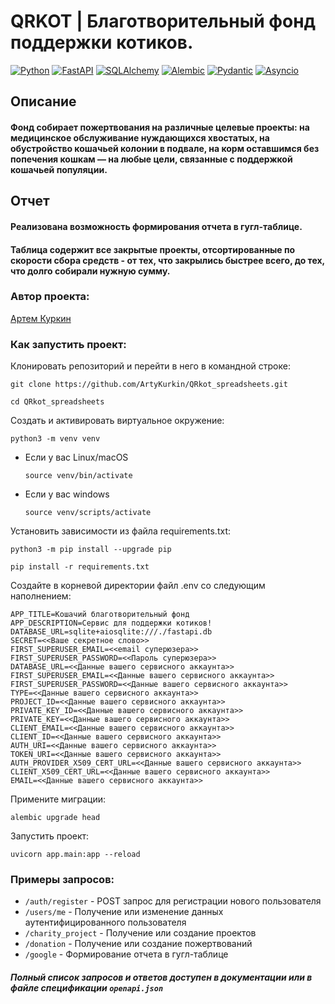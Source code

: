# QRKOT | Благотворительный фонд поддержки котиков.

[![Python](https://img.shields.io/badge/-Python-464646?style=flat&logo=Python&logoColor=ffffff&color=043A6B)](https://www.python.org/)
[![FastAPI](https://img.shields.io/badge/-FastAPI-464646?style=flat&logo=FastAPI&logoColor=ffffff&color=043A6B)](https://fastapi.tiangolo.com/)
[![SQLAlchemy](https://img.shields.io/badge/-SQLAlchemy-464646?style=flat&logo=SQLAlchemy&logoColor=ffffff&color=043A6B)](https://pypi.org/project/SQLAlchemy/)
[![Alembic](https://img.shields.io/badge/-Alembic-464646?style=flat&logo=Alembic&logoColor=ffffff&color=043A6B)](https://pypi.org/project/alembic/)
[![Pydantic](https://img.shields.io/badge/-Pydantic-464646?style=flat&logo=Pydantic&logoColor=ffffff&color=043A6B)](https://pypi.org/project/pydantic/)
[![Asyncio](https://img.shields.io/badge/-Asyncio-464646?style=flat&logo=Asyncio&logoColor=ffffff&color=043A6B)](https://docs.python.org/3/library/asyncio.html)

## Описание
#### Фонд собирает пожертвования на различные целевые проекты: на медицинское обслуживание нуждающихся хвостатых, на обустройство кошачьей колонии в подвале, на корм оставшимся без попечения кошкам — на любые цели, связанные с поддержкой кошачьей популяции.

## Отчет

#### Реализована возможность формирования отчета в гугл-таблице.
#### Таблица содержит все закрытые проекты, отсортированные по скорости сбора средств - от тех, что закрылись быстрее всего, до тех, что долго собирали нужную сумму.

### Автор проекта:

[Артем Куркин](https://github.com/ArtyKurkin)

### Как запустить проект:

Клонировать репозиторий и перейти в него в командной строке:

```
git clone https://github.com/ArtyKurkin/QRkot_spreadsheets.git
```
```
cd QRkot_spreadsheets
```
Cоздать и активировать виртуальное окружение:

```
python3 -m venv venv
```

* Если у вас Linux/macOS

    ```
    source venv/bin/activate
    ```

* Если у вас windows

    ```
    source venv/scripts/activate
    ```

Установить зависимости из файла requirements.txt:

```
python3 -m pip install --upgrade pip
```

```
pip install -r requirements.txt
```
Создайте в корневой директории файл .env со следующим наполнением:
```
APP_TITLE=Кошачий благотворительный фонд
APP_DESCRIPTION=Сервис для поддержки котиков!
DATABASE_URL=sqlite+aiosqlite:///./fastapi.db
SECRET=<<Ваше секретное слово>>
FIRST_SUPERUSER_EMAIL=<<email суперюзера>>
FIRST_SUPERUSER_PASSWORD=<<Пароль суперюзера>>
DATABASE_URL=<<Данные вашего сервисного аккаунта>>
FIRST_SUPERUSER_EMAIL=<<Данные вашего сервисного аккаунта>>
FIRST_SUPERUSER_PASSWORD=<<Данные вашего сервисного аккаунта>>
TYPE=<<Данные вашего сервисного аккаунта>>
PROJECT_ID=<<Данные вашего сервисного аккаунта>>
PRIVATE_KEY_ID=<<Данные вашего сервисного аккаунта>>
PRIVATE_KEY=<<Данные вашего сервисного аккаунта>>
CLIENT_EMAIL=<<Данные вашего сервисного аккаунта>>
CLIENT_ID=<<Данные вашего сервисного аккаунта>>
AUTH_URI=<<Данные вашего сервисного аккаунта>>
TOKEN_URI=<<Данные вашего сервисного аккаунта>>
AUTH_PROVIDER_X509_CERT_URL=<<Данные вашего сервисного аккаунта>>
CLIENT_X509_CERT_URL=<<Данные вашего сервисного аккаунта>>
EMAIL=<<Данные вашего сервисного аккаунта>>
```
Примените миграции:
```
alembic upgrade head
```
Запустить проект:
```
uvicorn app.main:app --reload
```
### Примеры запросов:

* `/auth/register` - POST запрос для регистрации нового пользователя
* `/users/me` - Получение или изменение данных аутентифицированного пользователя
* `/charity_project` - Получение или создание проектов
* `/donation` - Получение или создание пожертвований
* `/google` - Формирование отчета в гугл-таблице

##### Полный список запросов и ответов доступен в документации или в файле спецификации `openapi.json`
